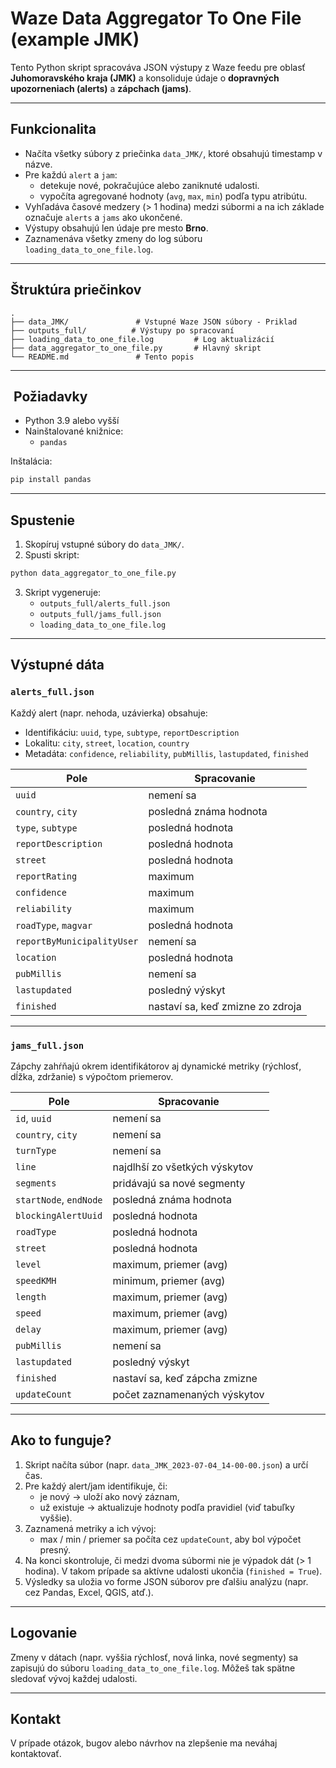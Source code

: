 # Waze Data Aggregator To One File  (example JMK)

Tento Python skript spracováva JSON výstupy z Waze feedu pre oblasť **Juhomoravského kraja (JMK)** a konsoliduje údaje o **dopravných upozorneniach (alerts)** a **zápchach (jams)**.

---

## Funkcionalita

- Načíta všetky súbory z priečinka `data_JMK/`, ktoré obsahujú timestamp v názve.
- Pre každú `alert` a `jam`:
  - detekuje nové, pokračujúce alebo zaniknuté udalosti.
  - vypočíta agregované hodnoty (`avg`, `max`, `min`) podľa typu atribútu.
- Vyhľadáva časové medzery (> 1 hodina) medzi súbormi a na ich základe označuje `alerts` a `jams` ako ukončené.
- Výstupy obsahujú len údaje pre mesto **Brno**.
- Zaznamenáva všetky zmeny do log súboru `loading_data_to_one_file.log`.

---

##  Štruktúra priečinkov

```
.
├── data_JMK/               # Vstupné Waze JSON súbory - Priklad
├── outputs_full/          # Výstupy po spracovaní
├── loading_data_to_one_file.log         # Log aktualizácií
├── data_aggregator_to_one_file.py       # Hlavný skript
└── README.md               # Tento popis
```

---

## ️ Požiadavky

- Python 3.9 alebo vyšší
- Nainštalované knižnice:
  - `pandas`

Inštalácia:

```bash
pip install pandas
```

---

## Spustenie

1. Skopíruj vstupné súbory do `data_JMK/`.
2. Spusti skript:

```bash
python data_aggregator_to_one_file.py
```

3. Skript vygeneruje:
   - `outputs_full/alerts_full.json`
   - `outputs_full/jams_full.json`
   - `loading_data_to_one_file.log`

---

## Výstupné dáta

### `alerts_full.json`

Každý alert (napr. nehoda, uzávierka) obsahuje:

- Identifikáciu: `uuid`, `type`, `subtype`, `reportDescription`
- Lokalitu: `city`, `street`, `location`, `country`
- Metadáta: `confidence`, `reliability`, `pubMillis`, `lastupdated`, `finished`

| Pole                   | Spracovanie                      |
|------------------------|----------------------------------|
| `uuid`                 | nemení sa                        |
| `country`, `city`      | posledná známa hodnota           |
| `type`, `subtype`      | posledná hodnota                 |
| `reportDescription`    | posledná hodnota                 |
| `street`               | posledná hodnota                 |
| `reportRating`         | maximum                          |
| `confidence`           | maximum                          |
| `reliability`          | maximum                          |
| `roadType`, `magvar`   | posledná hodnota                 |
| `reportByMunicipalityUser` | nemení sa                  |
| `location`             | posledná hodnota                 |
| `pubMillis`            | nemení sa                        |
| `lastupdated`          | posledný výskyt                  |
| `finished`             | nastaví sa, keď zmizne zo zdroja |

---

###  `jams_full.json`

Zápchy zahŕňajú okrem identifikátorov aj dynamické metriky (rýchlosť, dĺžka, zdržanie) s výpočtom priemerov.

| Pole                   | Spracovanie                            |
|------------------------|----------------------------------------|
| `id`, `uuid`           | nemení sa                              |
| `country`, `city`      | nemení sa                              |
| `turnType`             | nemení sa                              |
| `line`                 | najdlhší zo všetkých výskytov          |
| `segments`             | pridávajú sa nové segmenty             |
| `startNode`, `endNode` | posledná známa hodnota                 |
| `blockingAlertUuid`    | posledná hodnota                       |
| `roadType`             | posledná hodnota                       |
| `street`               | posledná hodnota                       |
| `level`                | maximum, priemer (avg)                 |
| `speedKMH`             | minimum, priemer (avg)                 |
| `length`               | maximum, priemer (avg)                 |
| `speed`                | maximum, priemer (avg)                 |
| `delay`                | maximum, priemer (avg)                 |
| `pubMillis`            | nemení sa                              |
| `lastupdated`          | posledný výskyt                        |
| `finished`             | nastaví sa, keď zápcha zmizne          |
| `updateCount`          | počet zaznamenaných výskytov           |

---

##  Ako to funguje?

1. Skript načíta súbor (napr. `data_JMK_2023-07-04_14-00-00.json`) a určí čas.
2. Pre každý alert/jam identifikuje, či:
   - je nový → uloží ako nový záznam,
   - už existuje → aktualizuje hodnoty podľa pravidiel (viď tabuľky vyššie).
3. Zaznamená metriky a ich vývoj:
   - max / min / priemer sa počíta cez `updateCount`, aby bol výpočet presný.
4. Na konci skontroluje, či medzi dvoma súbormi nie je výpadok dát (> 1 hodina). V takom prípade sa aktívne udalosti ukončia (`finished = True`).
5. Výsledky sa uložia vo forme JSON súborov pre ďalšiu analýzu (napr. cez Pandas, Excel, QGIS, atď.).

---

## Logovanie

Zmeny v dátach (napr. vyššia rýchlosť, nová linka, nové segmenty) sa zapisujú do súboru `loading_data_to_one_file.log`. Môžeš tak spätne sledovať vývoj každej udalosti.

---

## Kontakt

V prípade otázok, bugov alebo návrhov na zlepšenie ma neváhaj kontaktovať.